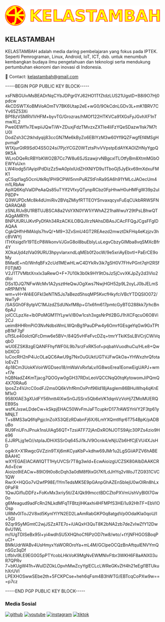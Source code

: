 ![KELASTAMBAH](/ktkt.png)
## KELASTAMBAH

KELASTAMBAH adalah media daring pembelajaran yang fokus pada IPTEK. Seperti Pemrograman, Linux, Android, IoT,  ICT, dsb. untuk menumbuh kembangkan budaya ilmu pengetahuan dan teknologi serta mendukung pertumbuhan ekonomi dan inovasi di Indonesia.

📧 Contact: kelastambah@gmail.com

-----BEGIN PGP PUBLIC KEY BLOCK-----

xsFNBGUivMsBEADrNqCYbJDPgr0YJ62HO1TfZtdzLUS21UgstD+B8i9O7Hj0pdcw
4kCDSWTXoBMVoAOmTV7BK6Utap2eE+wG0/9OkCdnLGDv3L+mK1BRV7CYv65Z53Xi
BPf8zVSMRVlVHFM+byvTG/Grozras/hMOf122HTKVCa91XGsFyJGvhXF1nTmwXL2
Pwe0EWf1v7EwpiiJQwTiW+ZDuxjFdzTMvzxZXTIe4IiFzYQeSDazw1lsk7M7tU0l
DodZsh3C2tkhdyqij83ccGN7Me6kByZo6EBIYzM3w60Yf9QZFwgfEf4MSgHpvmaP
W1XjurGtR9SdO4S5O24si7PjcYCGZ0WTztsPivVVpstpEdAYKAOIZHNyYgpQ9K5A
WLroDQeRcRBYbKWO2B7Cc7W8u6SJSzawjrvNBgcxlTLOtfyBm8XtmMGbOEWYuUxn
LW4Iodg5i1AyipIPdDizZz5wA0plxlUdZHXNlYD9u1TboGj5JyEkv69mXdxuFMK1
qCSqd1ag5OcnUtkRq1PH9CPWl5nmPuRZ5tFnRa9SA6h91YMLcJAOecUm4m1LRbAw
ApXQ6KqIVaIDPeAaQs85uTYIf2VfxyQTynpRCbz0FpHhwH0uHMFgW39p2ulP8DP+
Q3WUPDcMc8k4dUmiRiv2BVqZMiyfRTTEOYSnvaxqcyxFuEqCUkbRRWSFNQARAQAB
zSNLRUxBU1RBTUJBSCA8a2VsYXN0YW1iYWhAZ21haWwuY29tPsLBhwQTAQgAMRYh
BNPUfJRUJKvtPyDfAh34RzACKiLOBQJlIrzNAhsDBAsJCAcFFQgJCgsFFgIDAQAA
CgkQHfhHMAIqIs7hvQ/+M9+3ZvSmU4GT2REAezd2mwztDkFHq4eKzjzv3hcBVWYj
ITHXsigd1r19TEcP8WkonvVJGxG8ol8buEbIyLuLegvCbzyGIMba8vqSMXcBfr4Y
XOkaUjd4zIVa09URU3hpyvIanxndLqMEb0f2ocW/9e5xriAyEbvtI+PaErCE9oMy
BMadE+n0/WnfqBFx2cUd1MEwHLwC4DYkRv3ik7gSH0V7FHvPGnt7qH2RSfF0TjMD
V2J1T7VMbtXnxIx3aRewO+F+7U10k3b0k9HY9tOsJz5jCvvXKJpZy2d3Vlo2dIoi
DSs1DJQ7NFwWcMv1A2ysztHeQwJOgXws7NwjHGH52p9L2oyLJ0bJELmSnRfPlMYN
wm+vH+W4iEGFkI3eNTN5Js7aBezd5hsqMP5KvcfHkyfciVBcYTDQSIO072/NwTyP
/SASGh0F8ytpVC1MJzdZSdUNxfM8p+G1x6fm617pmtcGyBTG288kk7jrhcBn6pAJ
jolCCLpzXe+lb0PoMGM11YLywV/B0w1csh3xgsNrPtI2BGJ1hXCFqcuO6O8Vi2CJ
ueim8HHRmPiO3NvNdbsWmLWQnBg1PauDPw4y6OmrfGEsgeYqGw9GxTPtpB1kF7gF
uTtSLe40olctQFcDmw6e5BV+/84Q5vHFeFvcDZq+tmrYTkiKSsLBVCrjCWiVqqbO
wU0EZSK8zgEQANFFhyfWF0iL9b7srzFxRK5of+pqbahVuodhuCu/HLe8+Qwb0XCG
luCocRH2nP4iJcOLaQC6AwU9g7NxOuGUktUGTVJFwGkOa+YHWxzhrQfotaloEvZ1
4p18Cm3UokKVoirWGDseo18/mWaVxRxfaLv/IG8woErea1EonwEigUAPJ+wm+f7e
hQBNadZ4KmTjacg7QOGyw0gGH37RDxLeoVQCCNqQ0tqKytowomJiPQmQ4X70RAu6
IposZz4VJrcC0odFJ2ms0Q6kVhfRmOxPnf96ld18jAsgIem86BHuWhq4qKnEM1xO
958IXIAE3gXUdFY56hntt4IXwSnGJSSrx5Qb6eVK1dqnVzVoHj7ZMoMUERQEB9Ss
wsfKJxswLDdeCw+kSkpjEHAC50WvFmJaFTcupkrD177rAWSYnVY2F3tp61yMNjLT
T+s8MS3aQ6fqPgjclnZoX53QEzRDabnFj6X/6LmYXQmtIfqr6T754BpK/pADBuBo
RU9FnUFnJPnuk1nsUIAg56QT+TzsiATF72jAnDxRONJOTS9Ajc30PZs4zio9He96
EJJRPLjg1eO//stpIaJDHiXSSrOq645Ji1kJV9Ocnk4/eNjUZb6HfCjEVU4XJsHD
og4rX+X1RwgcGVZzin9TXj6mKCyaKbP+kdhw69JMr1u2LgSGiiAPZV6hABEBAAHC
wXYEGAEIACAWIQTT1HyUVCSr7T8g3wId+EcwAioizgUCZSK80AIbDAAKCRAd+Ecw
Aioizo9iEACw+89lO9t0o8cDqh3a0dM8f9ixGt7KfLdJHYq2vWoJTZG931CVC1QW
RwrX+HQGo7vl2wfP98E/1YmTedsMK5E9pGAnpGhAZEnSbIejU0wOlRn8hLx0PaFR
1QwJGifluDDFz+FoKvMx3xriy5ti/Z4/Qk99mcctBDCZtoPXVmUshVyBl0I7Gw0o
g6Meagud9adFcRn2NLkdMFqTFBtzjIHKaxhi4HFMPfS3HEi1u92HhTF+EbVIOOsp
URMv0IToJ2V8xd5KynIYlYN2ED2LaAmRabGKP0q8atgdVp0OdalKla0qoU/I+5GI
9Zqr9SyMGmtC2wjJSZzATE7o+iUAQxH3QuT8K2bNA2zb7deZvIwZfY12Dw6vU1WL
m/IUgTDISeBx95l+yi4wdhSU5XHQhoCf6PzOD7tw8/wto/+tYjNFHGOSBoqPuCI+
BMkUdrWABv4UsHmyxYaWOROroYa+mL4M/GClpeOCQzBnAftqulENVYmQnSGz3qDf
Ltfblvl9LE9EG0G5pPTYcobLHkVoK9MgNvEWMNlvFtbr3WKH6F8aANX03uR7QPRv
7+bKUgW41h+WuIDZOkLOpvhMwZcyYglECLcLWReGKvZH4h21eEgI1BTUkuhXrUVI
LPEXHOSwwSEbe2th+5FCKPCse+heh6qFsm4B3hWTG/EBTcqCoPXw9w==
=p7cz

-----END PGP PUBLIC KEY BLOCK-----



### Media Sosial
[<img src='https://cdn.jsdelivr.net/npm/simple-icons@3.0.1/icons/github.svg' alt='github' height='40'>](https://github.com/KELASTAMBAH)  [<img src='https://cdn.jsdelivr.net/npm/simple-icons@3.0.1/icons/youtube.svg' alt='youtube' height='40'>](https://www.youtube.com/@KELASTAMBAH/)  [<img src='https://cdn.jsdelivr.net/npm/simple-icons@3.0.1/icons/instagram.svg' alt='instagram' height='40'>](https://www.instagram.com/kelastambah/)  [<img src='https://cdn.jsdelivr.net/npm/simple-icons@3.0.1/icons/tiktok.svg' alt='tiktok' height='40'>](https://tiktok.com/@kelastambah)  

